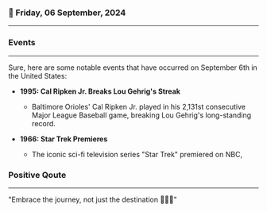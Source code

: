 ### 📅 Friday, 06 September, 2024
------
### Events
------
Sure, here are some notable events that have occurred on September 6th in the United States:

- **1995: Cal Ripken Jr. Breaks Lou Gehrig's Streak**
  - Baltimore Orioles' Cal Ripken Jr. played in his 2,131st consecutive Major League Baseball game, breaking Lou Gehrig's long-standing record.

- **1966: Star Trek Premieres**
  - The iconic sci-fi television series "Star Trek" premiered on NBC,
### Positive Qoute
------
"Embrace the journey, not just the destination 🌟🚀😊"
